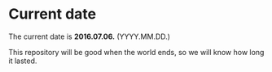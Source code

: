 # Current date

The current date is **2016.07.06.** (YYYY.MM.DD.)

This repository will be good when the world ends, so we will know how long it lasted.